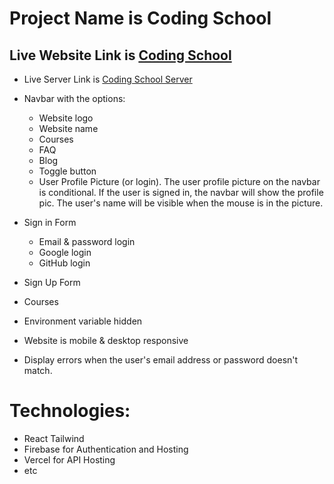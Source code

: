 # Project Name is Coding School

## Live Website Link is [Coding School](https://coder-bot.web.app/)

* Live Server Link is [Coding School Server](https://coder-bot-server.vercel.app/)


<!-- Makes a bullet point list -->
* Navbar with the options:
   * Website logo
   *  Website name
   * Courses
   *  FAQ 
   *  Blog 
   *  Toggle button
   *  User Profile Picture (or login). The user profile picture on the navbar is conditional. If the user is signed in, the navbar will show the profile pic. The user's name will be visible when the mouse is in the picture.

* Sign in Form
    *  Email & password login
    * Google login
    *  GitHub login

* Sign Up Form

* Courses
* Environment variable hidden
* Website is mobile & desktop responsive
* Display errors when the user's email address or password doesn't match.

# Technologies:
  * React Tailwind
  * Firebase for Authentication and Hosting 
  * Vercel for API Hosting
  * etc